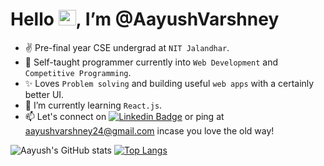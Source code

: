 <h1> Hello <img src="https://raw.githubusercontent.com/MartinHeinz/MartinHeinz/master/wave.gif" height="25rem" width="28rem">, I’m @AayushVarshney </h1>

- ✌  Pre-final year CSE undergrad at `NIT Jalandhar`.
- 👀 Self-taught programmer currently into `Web Development` and `Competitive Programming`. 
- ✨ Loves `Problem solving` and building useful `web apps` with a certainly better UI.
- 🌱 I’m currently learning `React.js`.
- 📫 Let's connect on [![Linkedin Badge](https://img.shields.io/badge/-aayushvarshney-blue?style=flat-square&logo=Linkedin&logoColor=white&link=https://www.linkedin.com/in/aayushvarshney)](https://www.linkedin.com/in/aayushvarshney) or ping at aayushvarshney24@gmail.com incase you love the old way!


![Aayush's GitHub stats](https://github-readme-stats.vercel.app/api?username=aayushvarshney&layout=compact&theme=default&hide_border=true)
[![Top Langs](https://github-readme-stats.vercel.app/api/top-langs/?username=aayushvarshney&layout=compact&hide_border=true)](https://github.com/aayushvarshney)

<!---
aayushvarshney/aayushvarshney is a ✨ special ✨ repository because its `README.md` (this file) appears on your GitHub profile.
You can click the Preview link to take a look at your changes.
--->
